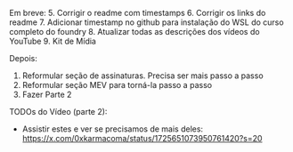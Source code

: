 Em breve: 5. Corrigir o readme com timestamps 6. Corrigir os links do readme 7. Adicionar timestamp no github para instalação do WSL do curso completo do foundry 8. Atualizar todas as descrições dos vídeos do YouTube 9. Kit de Mídia

Depois:

1. Reformular seção de assinaturas. Precisa ser mais passo a passo
2. Reformular seção MEV para torná-la passo a passo
3. Fazer Parte 2

TODOs do Vídeo (parte 2):

- Assistir estes e ver se precisamos de mais deles: https://x.com/0xkarmacoma/status/1725651073950761420?s=20
